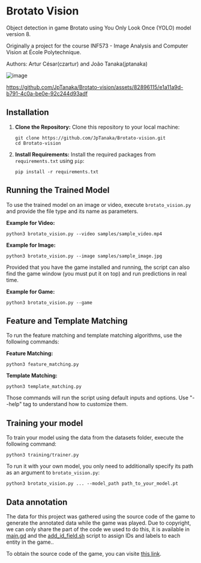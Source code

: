 # Brotato Vision

Object detection in game Brotato using You Only Look Once (YOLO) model version 8.

Originally a project for the course INF573 - Image Analysis and Computer Vision at École Polytechnique.

Authors: Artur César(czartur) and João Tanaka(jptanaka)

![image](https://github.com/JpTanaka/Brotato-vision/assets/82896115/d5c3c25a-0429-4f68-82c6-da0cca18d221)


https://github.com/JpTanaka/Brotato-vision/assets/82896115/e1a11a9d-b791-4c0a-be0e-92c244d93adf

## Installation

1. **Clone the Repository:**
   Clone this repository to your local machine:

   ```
   git clone https://github.com/JpTanaka/Brotato-vision.git
   cd Brotato-vision
   ```

2. **Install Requirements:**
   Install the required packages from `requirements.txt` using `pip`:

   ```
   pip install -r requirements.txt
   ```

## Running the Trained Model

To use the trained model on an image or video, execute `brotato_vision.py` and provide the file type and its name as parameters.

**Example for Video:**

```
python3 brotato_vision.py --video samples/sample_video.mp4
```

**Example for Image:**

```
python3 brotato_vision.py --image samples/sample_image.jpg
```

Provided that you have the game installed and running, the script can also find the game window (you must put it on top) and run predictions in real time.

**Example for Game:**

```
python3 brotato_vision.py --game
```
## Feature and Template Matching

To run the feature matching and template matching algorithms, use the following commands:

**Feature Matching:**

```
python3 feature_matching.py
```

**Template Matching:**

```
python3 template_matching.py
```

Those commands will run the script using default inputs and options. Use "--help" tag to understand how to customize them.

## Training your model

To train your model using the data from the datasets folder, execute the following command:

```
python3 training/trainer.py
```

To run it with your own model, you only need to additionally specify its path as an argument to `brotato_vision.py`:

```
python3 brotato_vision.py ... --model_path path_to_your_model.pt 
```

## Data annotation

The data for this project was gathered using the source code of the game to generate the annotated data while the game was played. Due to copyright, we can only share the part of the code we used to do this, it is available in [main.gd](https://github.com/JpTanaka/Brotato-vision/blob/main/utils/main.gd) and the [add_id_field.sh](https://github.com/JpTanaka/Brotato-vision/blob/main/utils/add_id_field.sh) script to assign IDs and labels to each entity in the game..

To obtain the source code of the game, you can visite [this link](https://steamcommunity.com/sharedfiles/filedetails/?id=2931079751).

